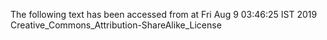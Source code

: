 The following text has been accessed from at Fri Aug 9 03:46:25 IST 2019
Creative_Commons_Attribution-ShareAlike_License
